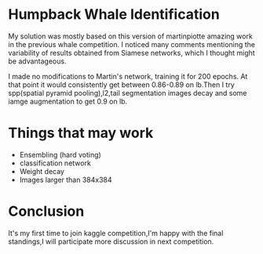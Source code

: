 # Humpback Whale Identification

My solution was mostly based on this version of martinpiotte amazing work in the previous whale competition. I noticed many comments mentioning the variability of results obtained from Siamese networks, which I thought might be advantageous.

I made no modifications to Martin's network, training it  for 200 epochs. At that point it would consistently get between 0.86-0.89 on lb.Then I try spp(spatial pyramid pooling),l2,tail segmentation images decay and some iamge augmentation to get 0.9 on lb.

# Things that may work
* Ensembling (hard voting)
* classification network
* Weight decay
* Images larger than 384x384

# Conclusion
It's my first time to join kaggle competition,I'm happy with the final standings,I will participate more discussion in next competition.

